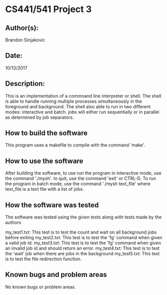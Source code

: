 # CS441/541 Project 3

## Author(s):

Brandon Sinjakovic


## Date:

10/13/2017


## Description:

This is an implementation of a commnand line interpreter or shell. The shell is 
able to handle running multiple processes simultaneously in the foreground and
background. The shell also able to run in two different modes: interactive and batch.
jobs will either run sequentially or in parallel as determined by job separators.


## How to build the software

This program uses a makefile to compile with the command 'make'.


## How to use the software

After building the software, to use run the program in interactive mode, use the
command './mysh'. to quit, use the command 'exit' or CTRL-D. 
To run the program in batch mode, use the command './mysh text_file' where
text_file is a text file with a list of jobs.


## How the software was tested

The software was tested using the given tests along with tests made by the authors

my_test1.txt: This test is to test the count and wait on all background jobs before exiting
my_test2.txt: This test is to test the 'fg' command when given a valid job id.
my_test3.txt: This test is to test the 'fg' command when given an invalid job id and should return an error.
my_test4.txt: This test is to test the 'wait' job when there are jobs in the background
my_test5.txt: This test is to test the file redirection function.


## Known bugs and problem areas

No known bugs or problem areas.
